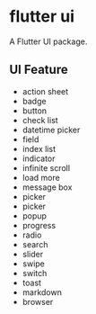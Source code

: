 # flutter ui

A Flutter UI package.

## UI Feature
- action sheet
- badge
- button
- check list
- datetime picker
- field
- index list
- indicator
- infinite scroll
- load more
- message box
- picker
- picker
- popup
- progress
- radio
- search
- slider
- swipe
- switch
- toast
- markdown
- browser

